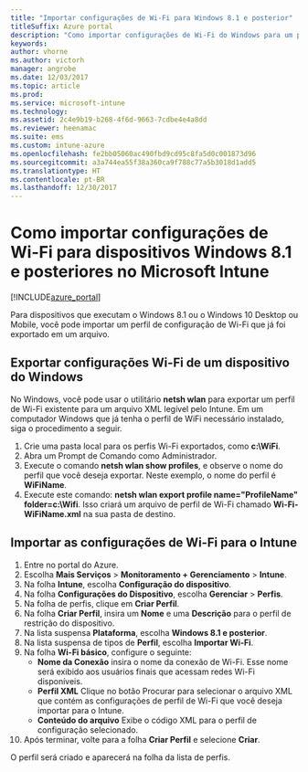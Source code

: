 ```yaml
---
title: "Importar configurações de Wi-Fi para Windows 8.1 e posterior"
titleSuffix: Azure portal
description: "Como importar configurações de Wi-Fi do Windows para um perfil de Wi-Fi do Intune."
keywords: 
author: vhorne
ms.author: victorh
manager: angrobe
ms.date: 12/03/2017
ms.topic: article
ms.prod: 
ms.service: microsoft-intune
ms.technology: 
ms.assetid: 2c4e9b19-b268-4f6d-9663-7cdbe4e4a8dd
ms.reviewer: heenamac
ms.suite: ems
ms.custom: intune-azure
ms.openlocfilehash: fe2bb05060ac490fbd9cd95c8fa5d0c001873d96
ms.sourcegitcommit: a3a744ea55f38a360ca9f788c77a5b3018d1add5
ms.translationtype: HT
ms.contentlocale: pt-BR
ms.lasthandoff: 12/30/2017
---
```

# <a name="how-to-import-wi-fi-settings-for-windows-81-and-later-devices-in-microsoft-intune"></a>Como importar configurações de Wi-Fi para dispositivos Windows 8.1 e posteriores no Microsoft Intune

[!INCLUDE[azure_portal](./includes/azure_portal.md)]

Para dispositivos que executam o Windows 8.1 ou o Windows 10 Desktop ou Mobile, você pode importar um perfil de configuração de Wi-Fi que já foi exportado em um arquivo.

## <a name="export-wi-fi-settings-from-a-windows-device"></a>Exportar configurações Wi-Fi de um dispositivo do Windows

No Windows, você pode usar o utilitário **netsh wlan** para exportar um perfil de Wi-Fi existente para um arquivo XML legível pelo Intune. Em um computador Windows que já tenha o perfil de WiFi necessário instalado, siga o procedimento a seguir.
1. Crie uma pasta local para os perfis Wi-Fi exportados, como **c:\WiFi**.
1. Abra um Prompt de Comando como Administrador.
1. Execute o comando **netsh wlan show profiles**, e observe o nome do perfil que você deseja exportar. Neste exemplo, o nome do perfil é **WiFiName**.
1. Execute este comando: **netsh wlan export profile name="ProfileName" folder=c:\Wifi**. Isso criará um arquivo de perfil de Wi-Fi chamado **Wi-Fi-WiFiName.xml** na sua pasta de destino.

## <a name="import-the-wi-fi-settings-into-intune"></a>Importar as configurações de Wi-Fi para o Intune

1. Entre no portal do Azure.
2. Escolha **Mais Serviços** > **Monitoramento + Gerenciamento** > **Intune**.
3. Na folha **Intune**, escolha **Configuração do dispositivo**.
2. Na folha **Configurações do Dispositivo**, escolha **Gerenciar** > **Perfis**.
3. Na folha de perfis, clique em **Criar Perfil**.
4. Na folha **Criar Perfil**, insira um **Nome** e uma **Descrição** para o perfil de restrição do dispositivo.
5. Na lista suspensa **Plataforma**, escolha **Windows 8.1 e posterior**.
6. Na lista suspensa de tipos de **Perfil**, escolha **Importar Wi-Fi**.
7. Na folha **Wi-Fi básico**, configure o seguinte:
    - **Nome da Conexão** insira o nome da conexão de Wi-Fi. Esse nome será exibido aos usuários finais que acessam redes Wi-Fi disponíveis.
    - **Perfil XML** Clique no botão Procurar para selecionar o arquivo XML que contém as configurações de perfil de Wi-Fi que você deseja importar para o Intune.
    - **Conteúdo do arquivo** Exibe o código XML para o perfil de configuração selecionado.
8. Após terminar, volte para a folha **Criar Perfil** e selecione **Criar**.

O perfil será criado e aparecerá na folha da lista de perfis.
